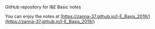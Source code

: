 GitHub repository for I&E Basic notes

You can enjoy the notes at [https://zanna-37.github.io/I-E_Basis_2019/](https://zanna-37.github.io/I-E_Basis_2019/)
